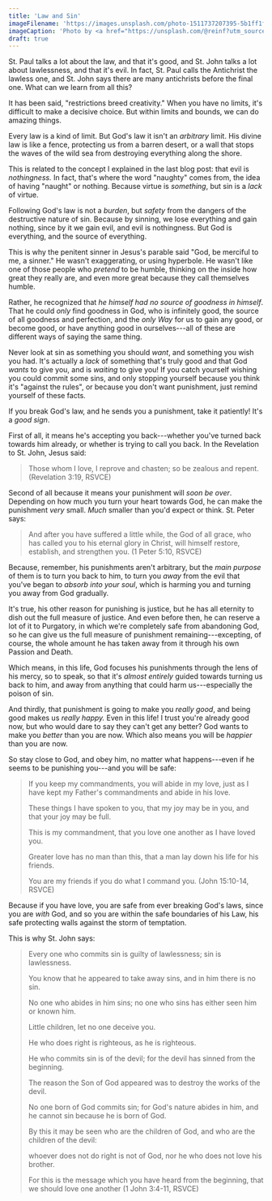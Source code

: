 ```yaml
---
title: 'Law and Sin'
imageFilename: 'https://images.unsplash.com/photo-1511737207395-5b1ff1f86e54?ixlib=rb-1.2.1&ixid=MnwxMjA3fDB8MHxwaG90by1wYWdlfHx8fGVufDB8fHx8&auto=format&fit=crop&w=1170&q=80'
imageCaption: 'Photo by <a href="https://unsplash.com/@reinf?utm_source=unsplash&utm_medium=referral&utm_content=creditCopyText">Raúl Nájera</a> on <a href="https://unsplash.com/?utm_source=unsplash&utm_medium=referral&utm_content=creditCopyText">Unsplash</a>   '
draft: true
---
```


St. Paul talks a lot about the law, and that it's good, and St. John talks a lot about lawlessness, and that it's evil. In fact, St. Paul calls the Antichrist the lawless one, and St. John says there are many antichrists before the final one. What can we learn from all this?

It has been said, "restrictions breed creativity." When you have no limits, it's difficult to make a decisive choice. But within limits and bounds, we can do amazing things.

Every law is a kind of limit. But God's law it isn't an *arbitrary* limit. His divine law is like a fence, protecting us from a barren desert, or a wall that stops the waves of the wild sea from destroying everything along the shore.

This is related to the concept I explained in the last blog post: that evil is *nothingness.* In fact, that's where the word "naughty" comes from, the idea of having "naught" or nothing. Because virtue is *something*, but sin is a *lack* of virtue.

Following God's law is not a *burden*, but *safety* from the dangers of the destructive nature of sin. Because by sinning, we lose everything and gain nothing, since by it we gain evil, and evil is nothingness. But God is everything, and the source of everything.

This is why the penitent sinner in Jesus's parable said "God, be merciful to me, a sinner." He wasn't exaggerating, or using hyperbole. He wasn't like one of those people who *pretend* to be humble, thinking on the inside how great they really are, and even more great because they call themselves humble.

Rather, he recognized that *he himself had no source of goodness in himself*. That he could *only* find goodness in God, who is infinitely good, the source of all goodness and perfection, and the *only Way* for us to gain any good, or become good, or have anything good in ourselves---all of these are different ways of saying the same thing.

Never look at sin as something you should *want*, and something you wish you had. It's actually a *lack* of something that's truly good and that God *wants* to give you, and is *waiting* to give you! If you catch yourself wishing you could commit some sins, and only stopping yourself because you think it's "against the rules", or because you don't want punishment, just remind yourself of these facts.

If you break God's law, and he sends you a punishment, take it patiently! It's a *good sign*.

First of all, it means he's accepting you back---whether you've turned back towards him already, or whether is trying to call you back. In the Revelation to St. John, Jesus said:

> Those whom I love, I reprove and chasten; so be zealous and repent. (Revelation 3:19, RSVCE)

Second of all because it means your punishment will *soon be over*. Depending on how much you turn your heart towards God, he can make the punishment *very* small. *Much* smaller than you'd expect or think. St. Peter says:

> And after you have suffered a little while, the God of all grace, who has called you to his eternal glory in Christ, will himself restore, establish, and strengthen you. (1 Peter 5:10, RSVCE)

Because, remember, his punishments aren't arbitrary, but the *main purpose* of them is to turn you back to him, to turn you *away* from the evil that you've began to *absorb into your soul*, which is harming you and turning you away from God gradually.

It's true, his other reason for punishing is justice, but he has all eternity to dish out the full measure of justice. And even before then, he can reserve a lot of it to Purgatory, in which we're completely safe from abandoning God, so he can give us the full measure of punishment remaining---excepting, of course, the whole amount he has taken away from it through his own Passion and Death.

Which means, in this life, God focuses his punishments through the lens of his mercy, so to speak, so that it's *almost entirely* guided towards turning us back to him, and away from anything that could harm us---especially the poison of sin.

And thirdly, that punishment is going to make you *really good*, and being good makes us *really happy.* Even in this life! I trust you're already good now, but who would dare to say they can't get any better? God wants to make you *better* than you are now. Which also means you will be *happier* than you are now.

So stay close to God, and obey him, no matter what happens---even if he seems to be punishing you---and you will be safe:

> If you keep my commandments, you will abide in my love, just as I have kept my Father's commandments and abide in his love.
>
> These things I have spoken to you, that my joy may be in you, and that your joy may be full.
>
> This is my commandment, that you love one another as I have loved you.
>
> Greater love has no man than this, that a man lay down his life for his friends.
>
> You are my friends if you do what I command you. (John 15:10-14, RSVCE)

Because if you have love, you are safe from ever breaking God's laws, since you are *with* God, and so you are within the safe boundaries of his Law, his safe protecting walls against the storm of temptation.

This is why St. John says:

> Every one who commits sin is guilty of lawlessness; sin is lawlessness.
>
> You know that he appeared to take away sins, and in him there is no sin.
>
> No one who abides in him sins; no one who sins has either seen him or known him.
>
> Little children, let no one deceive you.
>
> He who does right is righteous, as he is righteous.
>
> He who commits sin is of the devil; for the devil has sinned from the beginning.
>
> The reason the Son of God appeared was to destroy the works of the devil.
>
> No one born of God commits sin; for God's nature abides in him, and he cannot sin because he is born of God.
>
> By this it may be seen who are the children of God, and who are the children of the devil:
>
> whoever does not do right is not of God, nor he who does not love his brother.
>
> For this is the message which you have heard from the beginning, that we should love one another (1 John 3:4-11, RSVCE)
